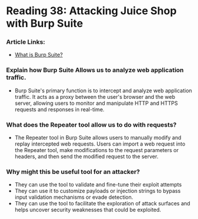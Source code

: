# Reading 38: Attacking Juice Shop with Burp Suite

### Article Links:
- [What is Burp Suite?](https://www.technipages.com/what-is-burp-suite)

### Explain how Burp Suite Allows us to analyze web application traffic.
- Burp Suite's primary function is to intercept and analyze web application traffic. It acts as a proxy between the user's browser and the web server, allowing users to monitor and manipulate HTTP and HTTPS requests and responses in real-time. 
### What does the Repeater tool allow us to do with requests?
- The Repeater tool in Burp Suite allows users to manually modify and replay intercepted web requests. Users can import a web request into the Repeater tool, make modifications to the request parameters or headers, and then send the modified request to the server. 
### Why might this be useful tool for an attacker?
- They can use the tool to validate and fine-tune their exploit attempts 
- They  can use it to customize payloads or injection strings to bypass input validation mechanisms or evade detection.
- They can use the tool to facilitate the exploration of attack surfaces and helps uncover security weaknesses that could be exploited.